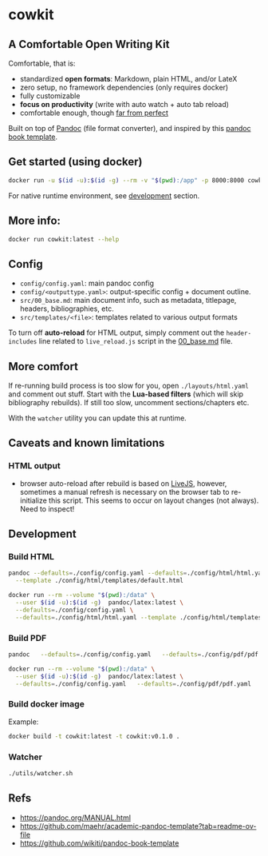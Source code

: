 # cowkit

## A Comfortable Open Writing Kit

Comfortable, that is:
- standardized <b>open formats</b>: Markdown, plain HTML, and/or LateX
- zero setup, no framework dependencies (only requires docker)
- fully customizable
- <b>focus on productivity</b> (write with auto watch + auto tab reload)
- comfortable enough, though [far from perfect](#caveats-and-known-limitations)

Built on top of [Pandoc](https://pandoc.org/) (file format converter), and inspired by this [pandoc book template](https://github.com/wikiti/pandoc-book-template).

## Get started (using docker)

```sh
docker run -u $(id -u):$(id -g) --rm -v "$(pwd):/app" -p 8000:8000 cowkit:latest
```

For native runtime environment, see [development](#development) section.

## More info:

```sh
docker run cowkit:latest --help
```

## Config

- `config/config.yaml`: main pandoc config
- `config/<outputtype.yaml>`: output-specific config + document outline.
- `src/00_base.md`: main document info, such as metadata, titlepage, headers, bibliographies, etc.
- `src/templates/<file>`: templates related to various output formats

To turn off <b>auto-reload</b> for HTML output, simply comment out the `header-includes` line related to `live_reload.js` script in the
[00_base.md](./src/00_base.md) file.

## More comfort

If re-running build process is too slow for you, open `./layouts/html.yaml` and comment out stuff. Start with the <b>Lua-based filters</b> (which will skip
bibliography rebuilds). If still too slow, uncomment sections/chapters etc.

With the `watcher` utility you can update this at runtime.

## Caveats and known limitations

### HTML output

- browser auto-reload after rebuild is based on [LiveJS](https://livejs.com/), however, sometimes a manual refresh is necessary on the browser tab
  to re-initialize this script. This seems to occur on layout changes (not always). Need to inspect!

## Development

### Build HTML

```sh
pandoc --defaults=./config/config.yaml --defaults=./config/html/html.yaml \
  --template ./config/html/templates/default.html
```

```sh
docker run --rm --volume "$(pwd):/data" \
  --user $(id -u):$(id -g)  pandoc/latex:latest \
  --defaults=./config/config.yaml \
  --defaults=./config/html/html.yaml --template ./config/html/templates/default.html
```

### Build PDF

```sh
pandoc   --defaults=./config/config.yaml   --defaults=./config/pdf/pdf.yaml
```

```sh
docker run --rm --volume "$(pwd):/data" \
  --user $(id -u):$(id -g)  pandoc/latex:latest \
  --defaults=./config/config.yaml   --defaults=./config/pdf/pdf.yaml
```

### Build docker image

Example:

```sh
docker build -t cowkit:latest -t cowkit:v0.1.0 .
```

### Watcher

```sh
./utils/watcher.sh
```

## Refs

- https://pandoc.org/MANUAL.html
- https://github.com/maehr/academic-pandoc-template?tab=readme-ov-file
- https://github.com/wikiti/pandoc-book-template
